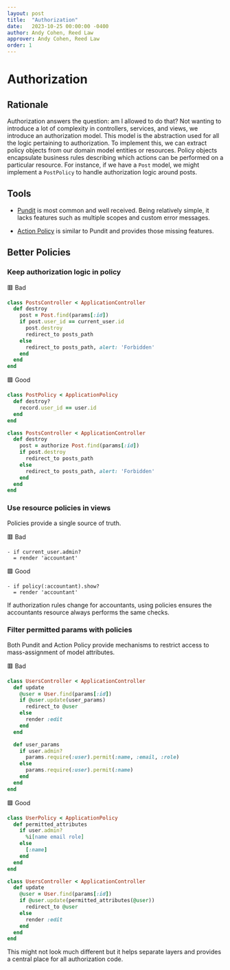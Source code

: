 ```yaml
---
layout: post
title:  "Authorization"
date:   2023-10-25 00:00:00 -0400
author: Andy Cohen, Reed Law
approver: Andy Cohen, Reed Law
order: 1
---
```


# Authorization

## Rationale

Authorization answers the question: am I allowed to do that? Not wanting to introduce a lot of complexity in controllers, services, and views, we introduce an authorization model. This model is the abstraction used for all the logic pertaining to authorization. To implement this, we can extract policy objects from our domain model entities or resources. Policy objects encapsulate business rules describing which actions can be performed on a particular resource. For instance, if we have a `Post` model, we might implement a `PostPolicy` to handle authorization logic around posts.

## Tools

* [Pundit](https://github.com/varvet/pundit) is most common and well received. Being relatively simple, it lacks features such as multiple scopes and custom error messages.

* [Action Policy](https://github.com/palkan/action_policy) is similar to Pundit and provides those missing features.

## Better Policies

### Keep authorization logic in policy

🟥 Bad
```ruby
class PostsController < ApplicationController
  def destroy
    post = Post.find(params[:id])
    if post.user_id == current_user.id
      post.destroy
      redirect_to posts_path
    else
      redirect_to posts_path, alert: 'Forbidden'
    end
  end
end
```

🟩 Good
```ruby
class PostPolicy < ApplicationPolicy
  def destroy?
    record.user_id == user.id
  end
end

class PostsController < ApplicationController
  def destroy
    post = authorize Post.find(params[:id])
    if post.destroy
      redirect_to posts_path
    else
      redirect_to posts_path, alert: 'Forbidden'
    end
  end
end
```

### Use resource policies in views

Policies provide a single source of truth.

🟥 Bad
```slim
- if current_user.admin?
  = render 'accountant'
```

🟩 Good

```slim
- if policy(:accountant).show?
  = render 'accountant'
```

If authorization rules change for accountants, using policies ensures the accountants resource always performs the same checks.

### Filter permitted params with policies

Both Pundit and Action Policy provide mechanisms to restrict access to mass-assignment of model attributes.

🟥 Bad
```ruby
class UsersController < ApplicationController
  def update
    @user = User.find(params[:id])
    if @user.update(user_params)
      redirect_to @user
    else
      render :edit
    end
  end

  def user_params
    if user.admin?
      params.require(:user).permit(:name, :email, :role)
    else
      params.require(:user).permit(:name)
    end
  end
end
```

🟩 Good
```ruby
class UserPolicy < ApplicationPolicy
  def permitted_attributes
    if user.admin?
      %i[name email role]
    else
      [:name]
    end
  end
end

class UsersController < ApplicationController
  def update
    @user = User.find(params[:id])
    if @user.update(permitted_attributes(@user))
      redirect_to @user
    else
      render :edit
    end
  end
end
```

This might not look much different but it helps separate layers and provides a central place for all authorization code.
